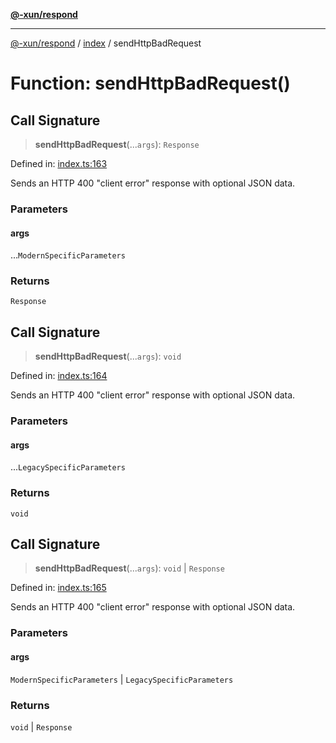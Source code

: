 [**@-xun/respond**](../../README.md)

***

[@-xun/respond](../../README.md) / [index](../README.md) / sendHttpBadRequest

# Function: sendHttpBadRequest()

## Call Signature

> **sendHttpBadRequest**(...`args`): `Response`

Defined in: [index.ts:163](https://github.com/Xunnamius/api-utils/blob/b03924fda63811edf48417901d0265e3de012ea4/packages/respond/src/index.ts#L163)

Sends an HTTP 400 "client error" response with optional JSON data.

### Parameters

#### args

...`ModernSpecificParameters`

### Returns

`Response`

## Call Signature

> **sendHttpBadRequest**(...`args`): `void`

Defined in: [index.ts:164](https://github.com/Xunnamius/api-utils/blob/b03924fda63811edf48417901d0265e3de012ea4/packages/respond/src/index.ts#L164)

Sends an HTTP 400 "client error" response with optional JSON data.

### Parameters

#### args

...`LegacySpecificParameters`

### Returns

`void`

## Call Signature

> **sendHttpBadRequest**(...`args`): `void` \| `Response`

Defined in: [index.ts:165](https://github.com/Xunnamius/api-utils/blob/b03924fda63811edf48417901d0265e3de012ea4/packages/respond/src/index.ts#L165)

Sends an HTTP 400 "client error" response with optional JSON data.

### Parameters

#### args

`ModernSpecificParameters` | `LegacySpecificParameters`

### Returns

`void` \| `Response`
